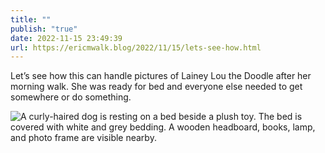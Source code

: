 ```yaml
---
title: ""
publish: "true"
date: 2022-11-15 23:49:39
url: https://ericmwalk.blog/2022/11/15/lets-see-how.html
---
```


Let’s see how this can handle pictures of Lainey Lou the Doodle after her morning walk. She was ready for bed and everyone else needed to get somewhere or do something.

![A curly-haired dog is resting on a bed beside a plush toy. The bed is covered with white and grey bedding. A wooden headboard, books, lamp, and photo frame are visible nearby.](https://ericmwalk.blog/uploads/2024/img-0881.jpeg)
